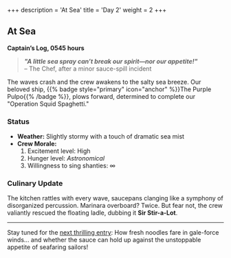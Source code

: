 +++
description = 'At Sea'
title = 'Day 2'
weight = 2
+++

## At Sea

**Captain’s Log, 0545 hours**

> ***"A little sea spray can’t break our spirit—nor our appetite!"***  
> – The Chef, after a minor sauce-spill incident

The waves crash and the crew awakens to the salty sea breeze. Our beloved ship, {{% badge style="primary" icon="anchor" %}}The Purple Pulpo{{% /badge %}}, plows forward, determined to complete our "Operation Squid Spaghetti."

### Status

- **Weather:** Slightly stormy with a touch of dramatic sea mist
- **Crew Morale:**
  1. Excitement level: High
  2. Hunger level: *Astronomical*
  3. Willingness to sing shanties: ∞

### Culinary Update

The kitchen rattles with every wave, saucepans clanging like a symphony of disorganized percussion. Marinara overboard? Twice.
But fear not, the crew valiantly rescued the floating ladle, dubbing it **Sir Stir-a-Lot**.

---

Stay tuned for the [next thrilling entry](third-day): How fresh noodles fare in gale-force winds... and whether the sauce can hold up against the unstoppable appetite of seafaring sailors!
